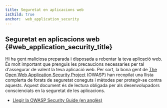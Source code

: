 ```yaml
---
title: Seguretat en aplicacions web
isChild: true
anchor:  web_application_security
---
```


## Seguretat en aplicacions web {#web_application_security_title}

Hi ha gent maliciosa preparada i disposada a rebentar la teva aplicació web. És molt important que prenguis les precaucions necessaries per tal d'assegurar de valent la teva aplicació web. Per sort, la bona gent de [The Open Web Application Security Project][1] (OWASP) han recopilat una llista complerta de forats de seguretat coneguts i mètodes per protegir-se contra aquests. Aquest document és de lectura obligada per als desenvolupadors conscienciats en la seguretat de les aplicacions.

* [Llegir la OWASP Security Guide (en anglès)][2]


[1]: https://www.owasp.org/
[2]: https://www.owasp.org/index.php/Guide_Table_of_Contents
[3]: http://phpsecurity.readthedocs.org/en/latest/index.html
